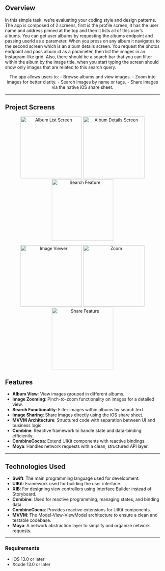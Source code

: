 
## Overview

In this simple task, we’re evaluating your coding style and design patterns.
The app is composed of 2 screens, first is the profile screen, it has the user
name and address pinned at the top and then it lists all of this user’s albums. You
can get user albums by requesting the albums endpoint and passing userId as a
parameter.
When you press on any album it navigates to the second screen which is an
album details screen. You request the photos endpoint and pass album id as a
parameter, then list the images in an Instagram-like grid. Also, there should be a
search bar that you can filter within the album by the image title, when you start
typing the screen should show only images that are related to this search query.

<p align="center">
The app allows users to:
- Browse albums and view images.
- Zoom into images for better clarity.
- Search images by name or tags.
- Share images via the native iOS share sheet.
</p>

---
## Project Screens

<p align="center">
  <img src="https://j.top4top.io/p_3246sf0ud1.png" alt="Album List Screen" width="200">
  <img src="https://k.top4top.io/p_3246xe61r2.png" alt="Album Details Screen" width="200">
  <img src="https://l.top4top.io/p_3246nskrx3.png" alt="Search Feature" width="200">
</p>

<p align="center">
  <img src="https://a.top4top.io/p_3246adlzp4.png" alt="Image Viewer" width="200">
  <img src="https://b.top4top.io/p_3246p0wkb5.png" alt="Zoom" width="200">
  <img src="https://c.top4top.io/p_3246uy6wd6.png" alt="Share Feature" width="200">
</p>

## Features

- **Album View**: View images grouped in different albums.
- **Image Zooming**: Pinch-to-zoom functionality on images for a detailed view.
- **Search Functionality**: Filter images within albums by search text.
- **Image Sharing**: Share images directly using the iOS share sheet.
- **MVVM Architecture**: Structured code with separation between UI and business logic.
- **Combine**: Reactive framework to handle state and data-binding efficiently.
- **CombineCocoa**: Extend UIKit components with reactive bindings.
- **Moya**: Handles network requests with a clean, structured API layer.

---

## Technologies Used

- **Swift**: The main programming language used for development.
- **UIKit**: Framework used for building the user interface.
- **XIB**: For designing view controllers using Interface Builder instead of Storyboard.
- **Combine**: Used for reactive programming, managing states, and binding data.
- **CombineCocoa**: Provides reactive extensions for UIKit components.
- **MVVM**: The Model-View-ViewModel architecture to ensure a clean and testable codebase.
- **Moya**: A network abstraction layer to simplify and organize network requests.
---
### Requirements
- iOS 13.0 or later
- Xcode 13.0 or later
